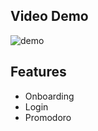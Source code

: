 ## Video Demo
![demo](https://github.com/nqmgaming/uiweek2-onboarding-swift/assets/94773751/0d11db42-90eb-4467-8173-1f68ad2bbd28)

## Features
- Onboarding
- Login
- Promodoro
